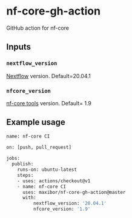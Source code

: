 # nf-core-gh-action

GitHub action for nf-core

## Inputs

### `nextflow_version`

[Nextflow](https://www.nextflow.io/) version. Default=20.04.1

### `nfcore_version`

[nf-core tools](https://github.com/nf-core/tools/) version. Default= 1.9

## Example usage

```bash
name: nf-core CI

on: [push, pull_request]
    
jobs:
  publish:
    runs-on: ubuntu-latest
    steps:
    - uses: actions/checkout@v1
    - name: nf-core CI
      uses: maxibor/nf-core-gh-action@master
      with:
          nextflow_version: '20.04.1'
          nfcore_version: '1.9'
```